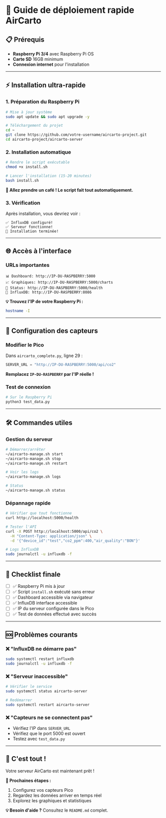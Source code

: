 # 🚀 Guide de déploiement rapide AirCarto

## 📋 **Prérequis**
- **Raspberry Pi 3/4** avec Raspberry Pi OS
- **Carte SD** 16GB minimum
- **Connexion internet** pour l'installation

---

## ⚡ **Installation ultra-rapide**

### **1. Préparation du Raspberry Pi**
```bash
# Mise à jour système
sudo apt update && sudo apt upgrade -y

# Téléchargement du projet
cd ~
git clone https://github.com/votre-username/aircarto-project.git
cd aircarto-project/aircarto-server
```

### **2. Installation automatique**
```bash
# Rendre le script exécutable
chmod +x install.sh

# Lancer l'installation (15-20 minutes)
bash install.sh
```

**🍺 Allez prendre un café ! Le script fait tout automatiquement.**

### **3. Vérification**
Après installation, vous devriez voir :
```
✅ InfluxDB configuré!
✅ Serveur fonctionne!
🎉 Installation terminée!
```

---

## 🌐 **Accès à l'interface**

### **URLs importantes**
```
📊 Dashboard: http://IP-DU-RASPBERRY:5000
📈 Graphiques: http://IP-DU-RASPBERRY:5000/charts  
🔧 Status: http://IP-DU-RASPBERRY:5000/health
📡 InfluxDB: http://IP-DU-RASPBERRY:8086
```

**💡 Trouvez l'IP de votre Raspberry Pi :**
```bash
hostname -I
```

---

## 📡 **Configuration des capteurs**

### **Modifier le Pico**
Dans `aircarto_complete.py`, ligne 29 :
```python
SERVER_URL = "http://IP-DU-RASPBERRY:5000/api/co2"
```

**Remplacez `IP-DU-RASPBERRY` par l'IP réelle !**

### **Test de connexion**
```bash
# Sur le Raspberry Pi
python3 test_data.py
```

---

## 🛠️ **Commandes utiles**

### **Gestion du serveur**
```bash
# Démarrer/arrêter
~/aircarto-manage.sh start
~/aircarto-manage.sh stop
~/aircarto-manage.sh restart

# Voir les logs
~/aircarto-manage.sh logs

# Status
~/aircarto-manage.sh status
```

### **Dépannage rapide**
```bash
# Vérifier que tout fonctionne
curl http://localhost:5000/health

# Tester l'API
curl -X POST http://localhost:5000/api/co2 \
  -H "Content-Type: application/json" \
  -d '{"device_id":"test","co2_ppm":400,"air_quality":"BON"}'

# Logs InfluxDB
sudo journalctl -u influxdb -f
```

---

## 🎯 **Checklist finale**

- [ ] ✅ Raspberry Pi mis à jour
- [ ] ✅ Script `install.sh` exécuté sans erreur
- [ ] ✅ Dashboard accessible via navigateur
- [ ] ✅ InfluxDB interface accessible
- [ ] ✅ IP du serveur configurée dans le Pico
- [ ] ✅ Test de données effectué avec succès

---

## 🆘 **Problèmes courants**

### **❌ "InfluxDB ne démarre pas"**
```bash
sudo systemctl restart influxdb
sudo journalctl -u influxdb -f
```

### **❌ "Serveur inaccessible"**
```bash
# Vérifier le service
sudo systemctl status aircarto-server

# Redémarrer
sudo systemctl restart aircarto-server
```

### **❌ "Capteurs ne se connectent pas"**
- Vérifiez l'IP dans `SERVER_URL`
- Vérifiez que le port 5000 est ouvert
- Testez avec `test_data.py`

---

## 🎉 **C'est tout !**

Votre serveur AirCarto est maintenant prêt !

**📍 Prochaines étapes :**
1. Configurez vos capteurs Pico
2. Regardez les données arriver en temps réel
3. Explorez les graphiques et statistiques

**💡 Besoin d'aide ?** Consultez le `README.md` complet. 
